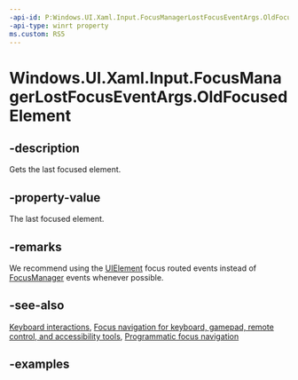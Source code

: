 ```yaml
---
-api-id: P:Windows.UI.Xaml.Input.FocusManagerLostFocusEventArgs.OldFocusedElement
-api-type: winrt property
ms.custom: RS5
---
```


<!-- Property syntax.
public DependencyObject OldFocusedElement { get; }
-->

# Windows.UI.Xaml.Input.FocusManagerLostFocusEventArgs.OldFocusedElement

## -description

Gets the last focused element.



## -property-value

The last focused element.

## -remarks

We recommend using the [UIElement](../windows.ui.xaml/uielement.md) focus routed events instead of [FocusManager](focusmanager.md) events whenever possible.

## -see-also

[Keyboard interactions](/windows/uwp/design/input/keyboard-interactions), [Focus navigation for keyboard, gamepad, remote control, and accessibility tools](/windows/uwp/design/input/focus-navigation), [Programmatic focus navigation](/windows/uwp/design/input/focus-navigation-programmatic)

## -examples
